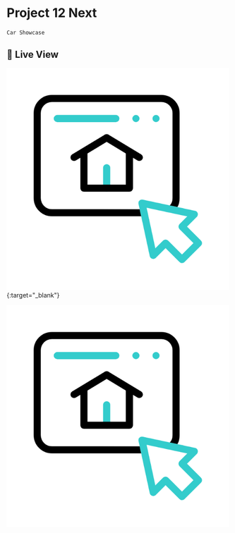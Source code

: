 
# Project 12 Next

```sh
Car Showcase
```

## 🚀 Live View



[![Click Here to View](website.gif)](https://project12-next.vercel.app/){:target="_blank"}

<a href="https://project12-next.vercel.app/" target="_blank"><img src="website.gif" alt="Click Here to View"></a>

